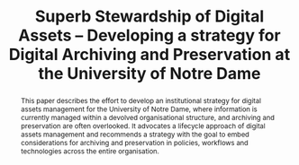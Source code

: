 ---
abstract: This paper describes the effort to develop an institutional strategy for
  digital assets management for the University of Notre Dame, where information is
  currently managed within a devolved organisational structure, and archiving and
  preservation are often overlooked. It advocates a lifecycle approach of digital
  assets management and recommends a strategy with the goal to embed considerations
  for archiving and preservation in policies, workflows and technologies across the
  entire organisation.
creators:
- Hockx-Yu, Helen
date: null
document_url: https://services.phaidra.univie.ac.at/api/object/o:931071/download
grand_parent: iPRES
institutions: []
keywords:
- kyoto
landing_page_url: https://phaidra.univie.ac.at/o:931071
language: eng
layout: publication
license: CC BY-SA 4.0 International
notes_url: null
parent: iPRES 2017
publication_type: paper
size: 356240
slides_url: null
source_name: iPRES
stream_url: null
title: Superb Stewardship of Digital Assets – Developing a strategy for Digital Archiving
  and Preservation at the University of Notre Dame
year: 2017
---